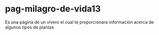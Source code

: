 # pag-milagro-de-vida13
Es una página de un vivero el cual te proporcionara información acerca de algunos tipos de plantas
